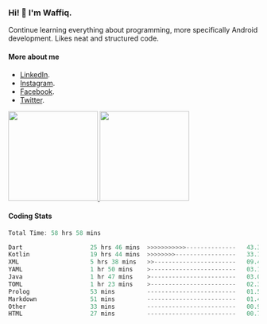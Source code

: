 ### Hi! 👋 I'm Waffiq.

Continue learning everything about programming, more specifically Android development. Likes neat and structured code.

#### More about me 
- [LinkedIn](https://www.linkedin.com/in/waffiqaziz/).
- [Instagram](https://www.instagram.com/waffiqaziz/).
- [Facebook](https://web.facebook.com/WaffiqAziz/).
- [Twitter](https://twitter.com/AzizWaffiq).

<p align="left">
<a href="https://github.com/waffiqaziz">
  <img height="180em" src="https://github-readme-stats-eight-theta.vercel.app/api?username=waffiqaziz&show_icons=true&theme=algolia&include_all_commits=true&count_private=true"/>
  <img height="180em" src="https://github-readme-stats-eight-theta.vercel.app/api/top-langs/?username=waffiqaziz&layout=compact&langs_count=8&theme=algolia"/>
</a>
</p>

#### Coding Stats
<!--START_SECTION:waka-->

```rust
Total Time: 58 hrs 58 mins

Dart                   25 hrs 46 mins  >>>>>>>>>>>--------------   43.30 %
Kotlin                 19 hrs 44 mins  >>>>>>>>-----------------   33.16 %
XML                    5 hrs 38 mins   >>-----------------------   09.48 %
YAML                   1 hr 50 mins    >------------------------   03.10 %
Java                   1 hr 47 mins    >------------------------   03.00 %
TOML                   1 hr 23 mins    >------------------------   02.33 %
Prolog                 53 mins         -------------------------   01.51 %
Markdown               51 mins         -------------------------   01.45 %
Other                  33 mins         -------------------------   00.94 %
HTML                   27 mins         -------------------------   00.77 %
```

<!--END_SECTION:waka-->
